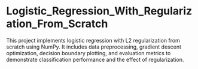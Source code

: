 # Logistic_Regression_With_Regularization_From_Scratch
This project implements logistic regression with L2 regularization from scratch using NumPy. It includes data preprocessing, gradient descent optimization, decision boundary plotting, and evaluation metrics to demonstrate classification performance and the effect of regularization.
